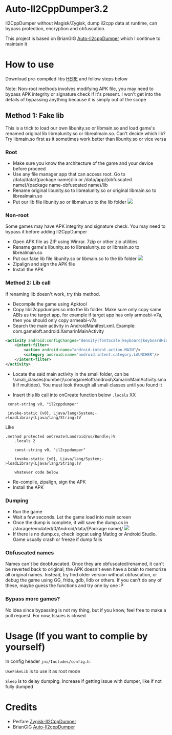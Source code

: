 # Auto-Il2CppDumper3.2
Il2CppDumper without Magisk/Zygisk, dump il2cpp data at runtime, can bypass protection, encryption and obfuscation.

This project is based on BrianGIG [Auto-Il2cppDumper](https://github.com/BryanGIG/Auto-Il2cppDumper) which I continue to maintain it

# How to use
Download pre-compiled libs [HERE](https://github.com/AndnixSH/Auto-Il2cppDumper/releases) and follow steps below

Note: Non-root methods involves modifying APK file, you may need to bypass APK integrity or signature check if it's present. I won't get into the details of bypassing anything because it is simply out of the scope

## Method 1: Fake lib
This is a trick to load our own libunity.so or libmain.so and load game's renamed original lib librealunity.so or librealmain.so. Can't decide which lib? Try libmain.so first as it sometimes work better than libunity.so or vice versa

### Root
- Make sure you know the architecture of the game and your device before proceed
- Use any file manager app that can access root. Go to /data/data/(package name)/lib or /data/app/(obfuscated name)/(package name-obfuscated name)/lib
- Rename original libunity.so to librealunity.so or original libmain.so to librealmain.so
- Put our lib file libunity.so or libmain.so to the lib folder
  ![](Images/1.png)

### Non-root
Some games may have APK integrity and signature check. You may need to bypass it before adding Il2CppDumper

- Open APK file as ZIP using Winrar. 7zip or other zip utilities
- Rename game's libunity.so to librealunity.so or libmain.so to librealmain.so
- Put our fake lib file libunity.so or libmain.so to the lib folder
  ![](Images/3.png)
- Zipalign and sign the APK file
- Install the APK

### Method 2: Lib call
If renaming lib doesn't work, try this method.

- Decompile the game using Apktool
- Copy libil2cppdumper.so into the lib folder. Make sure only copy same ABIs as the target app, for example if target app has only armeabi-v7a, then you should only copy armeabi-v7a
- Search the main activity in AndroidManifest.xml. Example: com.gameloft.android.XamarinMainActivity

```xml
<activity android:configChanges="density|fontScale|keyboard|keyboardHidden|layoutDirection|locale|mcc|mnc|navigation|orientation|screenLayout|screenSize|smallestScreenSize|touchscreen|uiMode" android:label="@string/icon_label" android:launchMode="singleTop" android:multiprocess="false" android:name="com.gameloft.android.XamarinMainActivity" android:resizeableActivity="false" android:screenOrientation="sensorLandscape" android:theme="@style/Theme.acp.notitlebar.fullscreen">
    <intent-filter>
        <action android:name="android.intent.action.MAIN"/>
        <category android:name="android.intent.category.LAUNCHER"/>
    </intent-filter>
</activity>
```

- Locate the said main activity in the smali folder, can be \smali_classes(number)\com\gameloft\android\XamarinMainActivity.smali if multidex). You must look through all smali classes until you found it

- Insert this lib call into onCreate function below `.locals` XX

```smali
 const-string v0, "il2cppdumper"
 
 invoke-static {v0}, Ljava/lang/System;->loadLibrary(Ljava/lang/String;)V
```

Like

```smali
.method protected onCreate(Landroid/os/Bundle;)V
    .locals 2

    const-string v0, "il2cppdumper"
 
    invoke-static {v0}, Ljava/lang/System;->loadLibrary(Ljava/lang/String;)V

    whatever code below
```

- Re-compile, zipalign, sign the APK
- Install the APK

### Dumping
- Run the game
- Wait a few seconds. Let the game load into main screen
- Once the dump is complete, it will save the dump.cs in /storage/emulated/0/Android/data/(Package name)/
  ![](Images/2.png)
- If there is no dump.cs, check logcat using Matlog or Android Studio. Game usually crash or freeze if dump fails

### Obfuscated names
Names can't be deobfuscated. Once they are obfuscated/renamed, it can't be reverted back to original, the APK doesn't even have a brain to memorize all original names. Instead, try find older version without obfuscation, or debug the game using GG, frida, gdb, lldb or others. If you can't do any of these, maybe guess the functions and try one by one :P

### Bypass more games?
No idea since bypassing is not my thing, but if you know, feel free to make a pull request. For now, Issues is closed

# Usage (If you want to complie by yourself)

In config header `jni/Includes/config.h`:

`UseFakeLib` is to use it as root mode

`Sleep` is to delay dumping. Increase if getting issue with dumper, like if not fully dumped

# Credits
- Perfare [Zygisk-Il2CppDumper](https://github.com/Perfare/Zygisk-Il2CppDumper)
- BrianGIG [Auto-Il2cppDumper](https://github.com/BryanGIG/Auto-Il2cppDumper)
